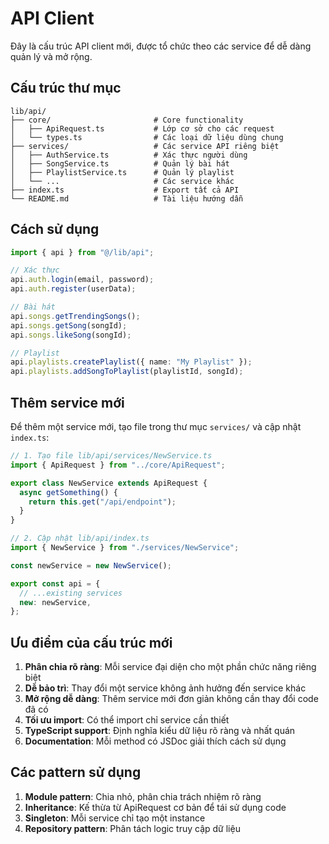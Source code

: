 # API Client

Đây là cấu trúc API client mới, được tổ chức theo các service để dễ dàng quản lý và mở rộng.

## Cấu trúc thư mục

```
lib/api/
├── core/                       # Core functionality
│   ├── ApiRequest.ts           # Lớp cơ sở cho các request
│   └── types.ts                # Các loại dữ liệu dùng chung
├── services/                   # Các service API riêng biệt
│   ├── AuthService.ts          # Xác thực người dùng
│   ├── SongService.ts          # Quản lý bài hát
│   ├── PlaylistService.ts      # Quản lý playlist
│   └── ...                     # Các service khác
├── index.ts                    # Export tất cả API
└── README.md                   # Tài liệu hướng dẫn
```

## Cách sử dụng

```typescript
import { api } from "@/lib/api";

// Xác thực
api.auth.login(email, password);
api.auth.register(userData);

// Bài hát
api.songs.getTrendingSongs();
api.songs.getSong(songId);
api.songs.likeSong(songId);

// Playlist
api.playlists.createPlaylist({ name: "My Playlist" });
api.playlists.addSongToPlaylist(playlistId, songId);
```

## Thêm service mới

Để thêm một service mới, tạo file trong thư mục `services/` và cập nhật `index.ts`:

```typescript
// 1. Tạo file lib/api/services/NewService.ts
import { ApiRequest } from "../core/ApiRequest";

export class NewService extends ApiRequest {
  async getSomething() {
    return this.get("/api/endpoint");
  }
}

// 2. Cập nhật lib/api/index.ts
import { NewService } from "./services/NewService";

const newService = new NewService();

export const api = {
  // ...existing services
  new: newService,
};
```

## Ưu điểm của cấu trúc mới

1. **Phân chia rõ ràng**: Mỗi service đại diện cho một phần chức năng riêng biệt
2. **Dễ bảo trì**: Thay đổi một service không ảnh hưởng đến service khác
3. **Mở rộng dễ dàng**: Thêm service mới đơn giản không cần thay đổi code đã có
4. **Tối ưu import**: Có thể import chỉ service cần thiết
5. **TypeScript support**: Định nghĩa kiểu dữ liệu rõ ràng và nhất quán
6. **Documentation**: Mỗi method có JSDoc giải thích cách sử dụng

## Các pattern sử dụng

1. **Module pattern**: Chia nhỏ, phân chia trách nhiệm rõ ràng
2. **Inheritance**: Kế thừa từ ApiRequest cơ bản để tái sử dụng code
3. **Singleton**: Mỗi service chỉ tạo một instance
4. **Repository pattern**: Phân tách logic truy cập dữ liệu
